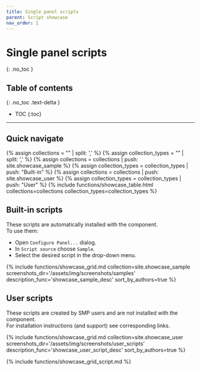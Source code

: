 ```yaml
---
title: Single panel scripts
parent: Script showcase
nav_order: 1
---
```


# Single panel scripts
{: .no_toc }

## Table of contents
{: .no_toc .text-delta }

* TOC
{:toc}

---

## Quick navigate

{% assign collections = "" | split: ',' %}
{% assign collection_types = "" | split: ',' %}
{% assign collections = collections | push: site.showcase_sample %}
{% assign collection_types = collection_types | push: "Built-in" %}
{% assign collections = collections | push: site.showcase_user %}
{% assign collection_types = collection_types | push: "User" %}
{% include functions/showcase_table.html collections=collections collection_types=collection_types %}

## Built-in scripts

These scripts are automatically installed with the component.  
To use them:
- Open `Configure Panel...` dialog.
- In `Script source` choose `Sample`.
- Select the desired script in the drop-down menu.

{% include functions/showcase_grid.md collection=site.showcase_sample screenshots_dir='/assets/img/screenshots/samples' description_func='showcase_sample_desc' sort_by_authors=true %}

## User scripts

These scripts are created by SMP users and are not installed with the component.  
For installation instructions (and support) see corresponding links.

{% include functions/showcase_grid.md collection=site.showcase_user screenshots_dir='/assets/img/screenshots/user_scripts' description_func='showcase_user_script_desc' sort_by_authors=true %}

{% include functions/showcase_grid_script.md %}
